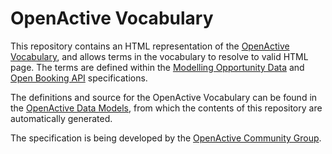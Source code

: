 # OpenActive Vocabulary

This repository contains an HTML representation of the [OpenActive Vocabulary](https://openactive.io/ns/), and allows terms in the vocabulary to resolve to valid HTML page. The terms are defined within the [Modelling Opportunity Data](https://www.openactive.io/modelling-opportunity-data/) and [Open Booking API](https://www.openactive.io/open-booking-api/EditorsDraft/) specifications.

The definitions and source for the OpenActive Vocabulary can be found in the [OpenActive Data Models](https://github.com/openactive/data-models), from which the contents of this repository are automatically generated.

The specification is being developed by the [OpenActive Community Group](https://www.w3.org/community/openactive).
